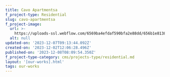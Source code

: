 ```yaml
---
title: Cavo Apartmentsa
f_project-type: Residential
slug: cavo-apartmentsa
f_project-image:
  url: >-
    https://uploads-ssl.webflow.com/6569ba4efdaf590bfa2e88dd/656b1e81384f8972a7e21869_Rectangle%2018%20(4).png
  alt: null
updated-on: '2023-12-07T09:13:44.092Z'
created-on: '2023-12-02T12:06:28.496Z'
published-on: '2023-12-08T08:09:54.350Z'
f_project-type-category: cms/projects-type/residential.md
layout: '[our-works].html'
tags: our-works
---
```



